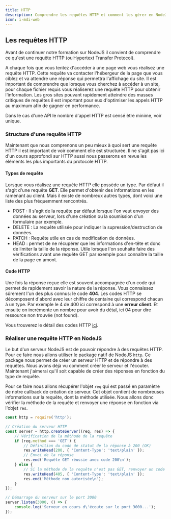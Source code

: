 ```yaml
---
title: HTTP
description: Comprendre les requêtes HTTP et comment les gérer en NodeJS
icon: i-mdi-web
---
```


## Les requêtes HTTP

Avant de continuer notre formation sur NodeJS il convient de comprendre ce qu'est une requête HTTP (ou Hypertext Transfer Protocol).

A chaque fois que vous tentez d'accéder à une page web vous réalisez une requête HTTP. Cette requête va contacter l'hébergeur de la page que vous ciblez et va attendre une réponse qui permettra l'affichage du site.
Il est important de comprendre que lorsque vous cherchez à accéder à un site, pour chaque fichier requis vous réaliserez une requête HTTP pour obtenir l'information. Les gros sites pouvant rapidement atteindre des masses critiques de requêtes il est important pour eux d'optimiser les appels HTTP au maximum afin de gagner en performance.

Dans le cas d'une API le nombre d'appel HTTP est censé être minime, voir unique.

### Structure d'une requête HTTP

Maintenant que nous comprenons un peu mieux à quoi sert une requête HTTP il est important de voir comment elle est structurée. Il ne s'agit pas ici d'un cours approfondi sur HTTP aussi nous passerons en revue les éléments les plus importants du protocole HTTP.

#### Types de requête

Lorsque vous réalisez une requête HTTP elle possède un type. Par défaut il s'agit d'une requête **GET**. Elle permet d'obtenir des informations en les ramenant au client. Mais il existe de nombreux autres types, dont voici une liste des plus fréquemment rencontrés.

- POST : Il s'agit de la requête par défaut lorsque l'on veut envoyer des données au serveur, lors d'une création ou la soumission d'un formulaire par exemple.
- DELETE : La requête utilisée pour indiquer la supression/destruction de données.
- PATCH : Requête utile en cas de modification de données.
- HEAD : permet de ne récupérer que les informations d'en-tête et donc de limiter la taille de la réponse. Utile lorsque l'on souhaite faire des vérifications avant une requête GET par exemple pour connaître la taille de la page en amont.

#### Code HTTP

Une fois la réponse reçue elle est souvent accompagnée d'un code qui permet de rapidement savoir la nature de la réponse. Vous connaissez sûrement l'un des plus connus: le code **404**. Les codes HTTP se décomposent d'abord avec leur chiffre de centaine qui correspond chacun à un type. Par exemple le 4 de 400 ici correspond à une **erreur client**. Et ensuite on incrémente un nombre pour avoir du détal, ici 04 pour dire ressource non trouvée (not found).

Vous trouverez le détail des codes HTTP [ici](https://fr.wikipedia.org/wiki/Liste_des_codes_HTTP).

### Réaliser une requête HTTP en NodeJS

Le but d'un serveur NodeJS est de pouvoir répondre à des requêtes HTTP. Pour ce faire nous allons utiliser le package natif de NodeJS `http`. Ce package nous permet de créer un serveur HTTP et de répondre à des requêtes. Nous avons déjà vu comment créer le serveur et l'écouter. Maintenant j'aimerai qu'il soit capable de créer des réponses en fonction du type de requête.

Pour ce faire nous allons récupérer l'objet `req` qui est passé en paramètre de notre callback de création de serveur. Cet objet contient de nombreuses informations sur la requête, dont la méthode utilisée. Nous allons donc vérifier la méthode de la requête et renvoyer une réponse en fonction via l'objet `res`.

```javascript
const http = require('http');

// Création du serveur HTTP
const server = http.createServer((req, res) => {
    // Vérification de la méthode de la requête
    if (req.method === 'GET') {
        // Définition du code de statut de la réponse à 200 (OK)
        res.writeHead(200, { 'Content-Type': 'text/plain' });
        // Envoi de la réponse
        res.end('Requête GET réussie avec code 200\n');
    } else {
        // Si la méthode de la requête n'est pas GET, renvoyer un code 405 (Method Not Allowed)
        res.writeHead(405, { 'Content-Type': 'text/plain' });
        res.end('Méthode non autorisée\n');
    }
});

// Démarrage du serveur sur le port 3000
server.listen(3000, () => {
    console.log('Serveur en cours d\'écoute sur le port 3000...');
});
```